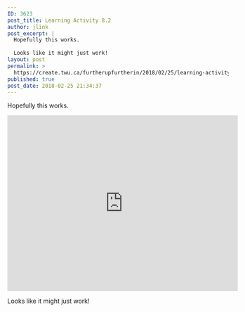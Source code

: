 ```yaml
---
ID: 3623
post_title: Learning Activity 8.2
author: jlink
post_excerpt: |
  Hopefully this works.
  
  Looks like it might just work!
layout: post
permalink: >
  https://create.twu.ca/furtherupfurtherin/2018/02/25/learning-activity-8-2/
published: true
post_date: 2018-02-25 21:34:37
---
```

<p>Hopefully this works.</p>
<p><iframe width="525" height="400" scrolling="no" frameborder="no" src="https://w.soundcloud.com/player/?visual=true&#038;url=https%3A%2F%2Fapi.soundcloud.com%2Ftracks%2F405285846&%23038;show_artwork=true&%23038;maxwidth=525&%23038;maxheight=788&%23038;dnt=1"></iframe></p>
<p>Looks like it might just work!</p>